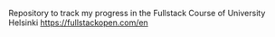 Repository to track my progress in the Fullstack Course of University Helsinki https://fullstackopen.com/en
